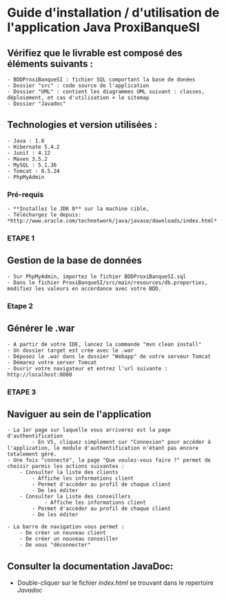 # Guide d'installation / d'utilisation de l'application Java ProxiBanqueSI

## Vérifiez que le livrable est composé des éléments suivants :
	- BDDProxiBanqueSI : fichier SQL comportant la base de donées
	- Dossier "src" : code source de l'application
	- Dossier "UML" : contient les diagrammes UML suivant : classes, déploiement, et cas d'utilisation + le sitemap
	- Dossier "Javadoc"

## Technologies et version utilisées :
	- Java : 1.8
	- Hibernate 5.4.2
	- Junit : 4.12
	- Maven 3.5.2
	- MySQL : 5.1.36
	- Tomcat : 8.5.24
	- PhpMyAdmin

### Pré-requis
	- **Installez le JDK 8** sur la machine cible,
	- Téléchargez le depuis: *http://www.oracle.com/technetwork/java/javase/downloads/index.html*

### ETAPE 1
## Gestion de la base de données
	- Sur PhpMyAdmin, importez le fichier BDDProxiBanqueSI.sql
	- Dans le fichier ProxiBanqueSI/src/main/resources/db.properties, modifiez les valeurs en accordance avec votre BDD.

### Etape 2
## Générer le .war
	- A partir de votre IDE, lancez la commande "mvn clean install"
	- Un dossier target est crée avec le .war
	- Déposez le .war dans le dossier "Webapp" de votre serveur Tomcat
	- Démarez votre server Tomcat
	- Ouvrir votre navigateur et entrez l'url suivante : http://localhost:8080

### ETAPE 3
## Naviguer au sein de l'application
	- La 1er page sur laquelle vous arriverez est la page d'authentification
			- En V5, cliquez simplement sur "Connexion" pour accéder à l'application, le module d'authentification n'étant pas encore totalement géré.
	- Une fois "connecté", la page "Que voulez-vous faire ?" permet de choisir parmis les actions suivantes :
		- Consulter la liste des clients
			- Affiche les informations client
			- Permet d'accéder au profil de chaque client
			- De les éditer
		- Consulter la Liste des conseillers
				- Affiche les informations client
			- Permet d'accéder au profil de chaque client
			- De les éditer

	- La barre de navigation vous permet :
		- De créer un nouveau client
		- De créer un nouveau conseiller
		- De vous "déconnecter"


## Consulter la documentation JavaDoc:
- Double-cliquer sur le fichier *index.html* se trouvant dans le repertoire *Javadoc*
